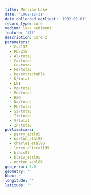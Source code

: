 ```yaml
---
title: Merriam Lake
date: '1982-12-31'
date_collected_earliest: '1982-01-01'
record_type: core
medium: lake_sediment
feature: '305'
description: Core 2
parameters:
  - Cs/137
  - Pb/210
  - Al/total
  - Ca/total
  - Cu/total
  - Fe/total
  - Hg/extractable
  - K/total
  - LOI
  - Mg/total
  - Mn/total
  - H2O
  - Na/total
  - Pb/total
  - Si/total
  - Ti/total
  - V/total
  - Zn/total
publications:
  - perry_etal05
  - norton_etal92
  - charles_etal90
  - lorey_driscoll99
  - blais95
  - blais_etal95
  - norton_kahl86
geo_error: 0.0
geometry: ''
bbox: ~
longitude: ''
latitude: ''
---
```

